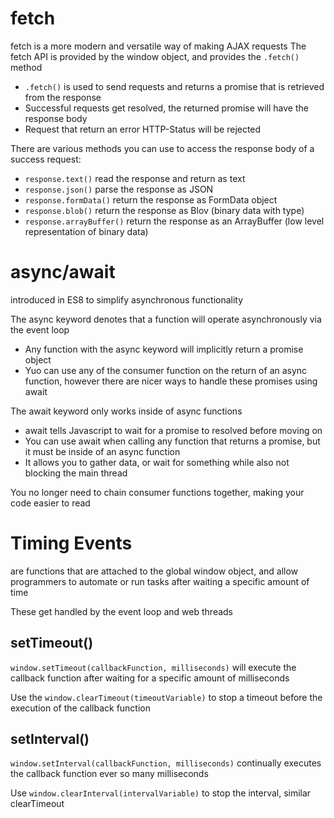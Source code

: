 # fetch

fetch is a more modern and versatile way of making AJAX requests
The fetch API is provided by the window object, and provides the `.fetch()` method

- `.fetch()` is used to send requests and returns a promise that is retrieved from the response
- Successful requests get resolved, the returned promise will have the response body
- Request that return an error HTTP-Status will be rejected

There are various methods you can use to access the response body of a success request:
- `response.text()` read the response and return as text
- `response.json()` parse the response as JSON
- `response.formData()` return the response as FormData object
- `response.blob()` return the response as Blov (binary data with type)
- `response.arrayBuffer()` return the response as an ArrayBuffer (low level representation of binary data)

# async/await
introduced in ES8 to simplify asynchronous functionality

The async keyword denotes that a function will operate asynchronously via the event loop
- Any function with the async keyword will implicitly return a promise object
- Yuo can use any of the consumer function on the return of an async function, however there are nicer ways to handle these promises using await

The await keyword only works inside of async functions
- await tells Javascript to wait for a promise to resolved before moving on
- You can use await when calling any function that returns a promise, but it must be inside of an async function
- It allows you to gather data, or wait for something while also not blocking the main thread

You no longer need to chain consumer functions together, making your code easier to read

# Timing Events
are functions that are attached to the global window object, and allow programmers to automate or run tasks after waiting a specific amount of time

These get handled by the event loop and web threads

## setTimeout()

`window.setTimeout(callbackFunction, milliseconds)` will execute the callback function after waiting for a specific amount of milliseconds

Use the `window.clearTimeout(timeoutVariable)` to stop a timeout before the execution of the callback function

## setInterval()
`window.setInterval(callbackFunction, milliseconds)` continually executes the callback function ever so many milliseconds

Use `window.clearInterval(intervalVariable)` to stop the interval, similar clearTimeout
